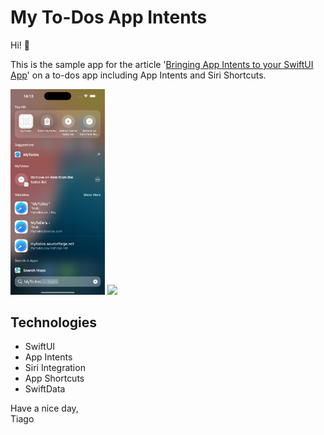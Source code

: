 # My To-Dos App Intents 

Hi! 👋

This is the sample app for the article '[Bringing App Intents to your SwiftUI App](https://www.youtube.com/playlist?list=PLBn01m5Vbs4BBJTDI-9akcqD7iMTZGI9W)' on a to-dos app including App Intents and Siri Shortcuts.
<br />


<p float="center">
  <img src="Resources/appshortcuts.webp" width="30%" />
  <img src="Resources/addtodo.gif" width="30%" />
</p>


## Technologies
- SwiftUI
- App Intents
- Siri Integration
- App Shortcuts
- SwiftData

Have a nice day,
<br />
Tiago
